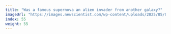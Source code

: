```yaml
---
title: "Was a famous supernova an alien invader from another galaxy?"
imageUrl: "https://images.newscientist.com/wp-content/uploads/2025/05/09150624/SEI_250570048.jpg?width=788"
index: 55
weight: 55
---
```

